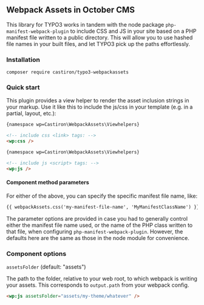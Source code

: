 ## Webpack Assets in October CMS

This library for TYPO3 works in tandem with the node package `php-manifest-webpack-plugin` to include CSS and JS
 in your site based on a PHP manifest file written to a public directory. This will allow you to use hashed file
 names in your built files, and let TYPO3 pick up the paths effortlessly.
 
### Installation

```
composer require castiron/typo3-webpackassets
```

### Quick start

This plugin provides a view helper to render the asset inclusion strings in your markup. 
 Use it like this to include the js/css in your template (e.g. in a partial, layout, etc.):
 
```html
{namespace wp=Castiron\WebpackAssets\Viewhelpers}

<!-- include css <link> tags: -->
<wp:css />

```

```html
{namespace wp=Castiron\WebpackAssets\Viewhelpers}

<!-- include js <script> tags: -->
<wp:js />

```

#### Component method parameters

For either of the above, you can specify the specific manifest file name, like:

```html
{{ webpackAssets.css('my-manifest-file-name', 'MyManifestClassName') }}
```

The parameter options are provided in case you had to generally control either the manifest file name used, 
 or the name of the PHP class written to that file, when configuring `php-manifest-webpack-plugin`. However, the 
 defaults here are the same as those in the node module for convenience.

### Component options

`assetsFolder` (default: "assets")

The path to the folder, relative to your web root, to which webpack is writing your assets. This
 corresponds to `output.path` from your webpack config.

```html
<wp:js assetsFolder="assets/my-theme/whatever" />
```
